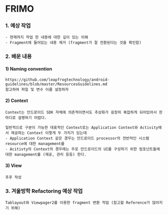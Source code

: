 # FRIMO

### 1. 예상 작업
    - 현재까지 작업 한 내용에 대한 깊이 있는 이해
    - Fragment에 들어있는 내용 제거 (fragment가 잘 전환된다는 것을 확인함)

### 2. 배운 내용
#### 1) Naming convention
    https://github.com/leapfrogtechnology/android-guidelines/blob/master/ResourcesGuidelines.md
    참고하여 파일 및 변수 이름 설정하자      

#### 2) Context
    Context는 안드로이드 SDK 자체에 의존적이면서도 추상화가 굉장히 복잡하게 되어있어서 한마디로 설명하기 어렵다.
    
    일반적으로 구분이 가능한 대표적인 Context로는 Application Context와 Activity에서 제공하는 Context 이렇게 두 가지가 있는데
    - Application Context 같은 경우는 안드로이드 processor의 전반적인 시스템 resource에 대한 management를
    - Acitivty의 Context의 경우에는 주로 안드로이드의 UI를 구성하기 위한 컴포넌트들에 대한 management를 (제공, 관리 등등) 한다.

    
#### 3) View
    추후 작성

### 3. 겨울방학 Refactoring 예상 작업
    Tablayout와 Viewpager2를 이용한 fragment 변환 작업 (참고할 Reference가 많아지기 위해)
